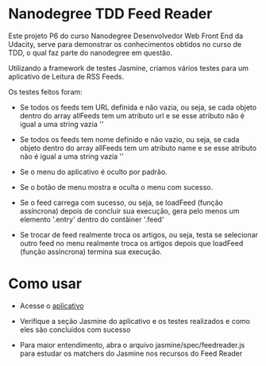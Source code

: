 # Nanodegree TDD Feed Reader

Este projeto P6 do curso Nanodegree Desenvolvedor Web Front End da Udacity, serve para demonstrar os conhecimentos obtidos no curso de TDD,
o qual faz parte do nanodegree em questão.

Utilizando a framework de testes Jasmine, criamos vários testes para um aplicativo de Leitura de RSS Feeds.

Os testes feitos foram:

- Se todos os feeds tem URL definida e não vazia, ou seja, se cada objeto dentro do array allFeeds tem um atributo url
e se esse atributo não é igual a uma string vazia ''

- Se todos os feeds tem nome definido e não vazio, ou seja, se cada objeto dentro do array allFeeds tem um atributo name
e se esse atributo não é igual a uma string vazia ''

- Se o menu do aplicativo é oculto por padrão.

- Se o botão de menu mostra e oculta o menu com sucesso.

- Se o feed carrega com sucesso, ou seja, se loadFeed (função assíncrona) depois de concluir sua execução, gera pelo menos
um elemento '.entry' dentro do contâiner '.feed'

- Se trocar de feed realmente troca os artigos, ou seja, testa se selecionar outro feed no menu realmente troca os artigos depois
que loadFeed (função assíncrona) termina sua execução.

# Como usar

- Acesse o [aplicativo](https://brunolopesr.github.io/frontend-nanodegree-feedreader)

- Verifique a seção Jasmine do aplicativo e os testes realizados e como eles são concluídos com sucesso

- Para maior entendimento, abra o arquivo jasmine/spec/feedreader.js para estudar os matchers do Jasmine nos recursos
do Feed Reader